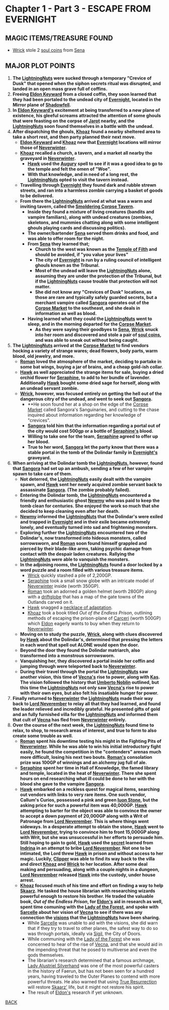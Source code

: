 
# Chapter 1 - Part 3 - ESCAPE FROM EVERNIGHT

## MAGIC ITEMS/TREASURE FOUND
- [Wrick](<../PC's/Wrick.html>) stole 2 [soul coins](https://www.dndbeyond.com/magic-items/842308-soul-coin) from [Sena](<../NPC's/Minor NPC's/Sena.html>)

## MAJOR PLOT POINTS
1. **The [LightningNuts](<../PC's/LightningNuts.html>) were sucked through a temporary "Crevice of Dusk" that opened when the siphon secrets ritual was disrupted, and landed in an open mass grave full of coffins.** 
2. **Freeing [Eldon Keyward](<../NPC's/Minor NPC's/Eldon Keyward.html>) from a closed coffin, they soon learned that they had been portaled to the undead city of [Evernight](<../LOCATIONS/Shadowfell/Evernight.html>), located in the Mirror plane of [Shadowfell](<../LOCATIONS/Shadowfell/Shadowfell.html>).**
3. **In [Eldon Keyward's](<../NPC's/Minor NPC's/Eldon Keyward.html>) excitement at being transferred to a new plane of existence, his gleeful screams attracted the attention of some ghouls that were feasting on the corpse of [Jarot](<../NPC's/Minor NPC's/Jarot.html>) nearby, and the [LightningNuts](<../PC's/LightningNuts.html>) soon found themselves in a battle with the undead.** 
4. **After dispatching the ghouls, [Khoaz](<../PC's/Khoaz.html>) found a nearby sheltered area to take a short rest, and then party planned their next move.**
	- **[Eldon Keyward](<../NPC's/Minor NPC's/Eldon Keyward.html>) and [Khoaz](<../PC's/Khoaz.html>) new that [Evernight](<../LOCATIONS/Shadowfell/Evernight.html>) locations will mirror those of [Neverwinter](<../LOCATIONS/Material Plane/Faerun/Neverwinter.html>).**
	- **[Khoaz](<../PC's/Khoaz.html>) recalled a church, a tavern, and a market all nearby the graveyard in [Neverwinter](<../LOCATIONS/Material Plane/Faerun/Neverwinter.html>).**
		- **[Hawk](<../PC's/Hawk.html>) used the [Augury](https://www.dndbeyond.com/spells/2618882-augury) spell to see if it was a good idea to go to the temple and felt the omen of "Woe".**
		- **With that knowledge, and in need of a long rest, the [LightningNuts](<../PC's/LightningNuts.html>) opted to visit the tavern instead.**
	- **Travelling through [Evernight](<../LOCATIONS/Shadowfell/Evernight.html>) they found dark and rubble strewn streets, and ran into a harmless zombie carrying a basket of goods to be delivered.** 
	- **From there the [LightningNuts](<../PC's/LightningNuts.html>) arrived at what was a warm and inviting tavern, called the [Smoldering Corpse Tavern](<../LOCATIONS/Shadowfell/Smoldering Corpse Tavern.html>).**
		- **Inside they found a mixture of living creatures (bandits and vampire familiars), along with undead creatures (zombies, skeletons, and mummies chatting along with some intelligent ghouls playing cards and discussing politics).**
		- **The owner/bartender [Sena](<../NPC's/Minor NPC's/Sena.html>) served them drinks and food, and was able to offer room for the night.** 
		- **From [Sena](<../NPC's/Minor NPC's/Sena.html>) they learned that;**
			- **Church to the west was known as the [Temple of Filth](<../LOCATIONS/Shadowfell/Temple of Filth.html>) and should be avoided, if "you value your lives"**
			- **The city of [Evernight](<../LOCATIONS/Shadowfell/Evernight.html>) is run by a ruling council of intelligent ghouls known as the Tribunal.**
			- **Most of the undead will leave the [LightningNuts](<../PC's/LightningNuts.html>) alone, assuming they are under the protection of the Tribunal, but if the [LightningNuts](<../PC's/LightningNuts.html>) cause trouble that protection will not matter.**
			- **She did not know any "Crevices of Dusk" locations, as those are rare and typically safely guarded secrets, but a merchant vampire called [Sangora](<../NPC's/Minor NPC's/Sangora.html>) operates out of the [Corpse Market](<../LOCATIONS/Shadowfell/Corpse Market.html>) to the southeast, and she deals in information as well as blood.**
		- **Having learned what they could the [LightningNuts](<../PC's/LightningNuts.html>) went to sleep, and in the morning departed for the [Corpse Market](<../LOCATIONS/Shadowfell/Corpse Market.html>).**
			- **As they were saying their goodbyes to [Sena](<../NPC's/Minor NPC's/Sena.html>), [Wrick](<../PC's/Wrick.html>) snuck into her room and discovered and stole a pair of [soul coins](https://www.dndbeyond.com/magic-items/842308-soul-coin), and was able to sneak out without being caught.**
5.  **The [LightningNuts](<../PC's/LightningNuts.html>) arrived at the [Corpse Market](<../LOCATIONS/Shadowfell/Corpse Market.html>) to find vendors hocking a variety of strange wares; dead flowers, body parts, warm blood, old jewelry, and more.**
	- **[Roman](<../PC's/Roman.html>) loved the atmosphere of the market, deciding to partake in some bat wings, buying a jar of brains, and a cheap gold-ish collar.**
	- **[Hawk](<../PC's/Hawk.html>) as well appreciated the strange items for sale, buying a dried orchid flower for [Seraphine](<../PC's/Seraphine.html>), to add to her bundle of lavender. Additionally [Hawk](<../PC's/Hawk.html>) bought some dried sage for herself, along with an undead servant zombie.**
	- **[Wrick](<../PC's/Wrick.html>), however, was focused entirely on getting the hell out of the dangerous citry of the undead, and went to seek out [Sangora](<../NPC's/Minor NPC's/Sangora.html>).** 
		- **He soon found her at a shop on the edge of the [Corpse Market](<../LOCATIONS/Shadowfell/Corpse Market.html>) called Sangora's Sanguinaries, and cutting to the chase inquired about information regarding her knowledge of "crevices".
		- **[Sangora](<../NPC's/Minor NPC's/Sangora.html>) told him that the information regarding a portal out of the city would cost 500gp or a bottle of [Seraphine's](<../PC's/Seraphine.html>) blood.** 
		- **Willing to take one for the team, [Seraphine](<../PC's/Seraphine.html>) agreed to offer up her blood.**
		- **True to her word, [Sangora](<../NPC's/Minor NPC's/Sangora.html>) let the party know that there was a stable portal in the tomb of the Dolindar family in [Evernight's](<../LOCATIONS/Shadowfell/Evernight.html>) graveyard.**
6. **When arriving at the Dolindar tomb the [LightningNuts](<../../PC's/LightningNuts.html>), however, found that [Sangora](<../NPC's/Minor NPC's/Sangora.html>) had set up an ambush, sending a few of her vampire spawn to take care of them.**
	- **Not deterred, the [LightningNuts](<../../PC's/LightningNuts.html>) easily dealt with the vampire spawn, and [Hawk](<../../PC's/Hawk.html>) sent her newly acquired zombie servant back to assassinate [Sangora](<../NPC's/Minor NPC's/Sangora.html>). (The zombie probably failed).**
	- **Entering the Dolindar tomb, the [LightningNuts](<../PC's/LightningNuts.html>) encountered a friendly and enthusiastic ghost [Newmy](<../NPC's/Minor NPC's/Newmy.html>) who was paid to keep the tomb clean for centuries. She enjoyed the work so much that she decided to keep cleaning even after her death.**
	- **[Newmy](<../NPC's/Minor NPC's/Newmy.html>) informed the [LightningNuts](<../../PC's/LightningNuts.html>) that the Dolindar's were exiled and trapped in [Evernight](<../../LOCATIONS/Shadowfell/Evernight.html>) and in their exile became extremely lonely, and eventually turned into sad and frightening monsters.**
	- **Exploring further the [LightningNuts](<../PC's/LightningNuts.html>) encountered two of the Dolindar's, now transformed into hideous monsters, called sorrowsworn, and [Roman](<../PC's/Roman.html>) soon found himself grappled and pierced by their blade-like arms, taking psychic damage from contact with the despair laden creatures. Rallying the [LightningNuts](<../PC's/LightningNuts.html>) were able to vanquish the monsters.**
	- **In the adjoining rooms, the [LightningNuts](<../PC's/LightningNuts.html>) found a door locked by a word puzzle and a room filled with various treasure items.**
		- [Wrick](<../PC's/Wrick.html>) quickly stashed a pile of 2,200GP.
		- [Seraphine](<../PC's/Seraphine.html>) took a small snow globe with an intricate model of [Neverwinter](<../LOCATIONS/Material Plane/Faerun/Neverwinter.html>) inside (worth 350GP).
		- [Roman](<../PC's/Roman.html>) took an adorned a golden helmet (worth 280GP) along with a [driftglobe](https://www.dndbeyond.com/magic-items/9228521-driftglobe) that has a map of the gate towns of the Outlands carved on it.
		- [Hawk](<../PC's/Hawk.html>) snagged a [necklace of adaptation](https://www.dndbeyond.com/magic-items/4682-necklace-of-adaptation).
		- [Khoaz](<../PC's/Khoaz.html>) took a book titled _Out of the Endless Prison_, outlining methods of escaping the prison-plane of [Carceri](https://forgottenrealms.fandom.com/wiki/Carceri) (worth 500GP) which [Eldon](<../NPC's/Minor NPC's/Eldon Keyward.html>) eagerly wants to buy when they return to [Neverwinter](<../LOCATIONS/Material Plane/Faerun/Neverwinter.html>).
	- **Moving on to study the puzzle, [Wrick](<../PC's/Wrick.html>), along with clues discovered by [Hawk](<../PC's/Hawk.html>) about the Dolindar's, determined that pressing the letters in each word that spell out ALONE would open the door.**
	- **Beyond the door they found the Dolindar matriarch, also transformed into a monstrous sorrowsworn.** 
	- **Vanquishing her, they discovered a portal inside her coffin and jumping through were teleported back to [Neverwinter](<../LOCATIONS/Material Plane/Faerun/Neverwinter.html>).**
	- **During their travel through the portal the [LightningNuts](<../PC's/LightningNuts.html>) saw another vision, this time of [Vecna's](<../NPC's/Vecna.html>) rise to power, along with [Kas](<../NPC's/Kas.html>). The vision followed the history that [Umberto Noblin](<../NPC's/Minor NPC's/Umberto Noblin.html>) outlined, but this time the [LightningNuts](<../PC's/LightningNuts.html>) not only saw [Vecna's](<../NPC's/Vecna.html>) rise to power with their own eyes, but also felt his insatiable hunger for power.** 
7. **Finally returned to [Neverwinter](<../LOCATIONS/Material Plane/Faerun/Neverwinter.html>) the [LightningNuts](<../PC's/LightningNuts.html>) made their way back to [Lord Neverember](<../NPC's/Lord Neverember.html>) to relay all that they had learned, and found the leader relieved and incredibly grateful. He presented gifts of gold and an fully furnished villa for the [LightningNuts](<../PC's/LightningNuts.html>) and informed them that cult of [Vecna](<../NPC's/Vecna.html>) has fled from [Neverwinter](<../LOCATIONS/Material Plane/Faerun/Neverwinter.html>) entirely.**
8. **Over the course of the next week, the [LightningNuts](<../PC's/LightningNuts.html>) found time to relax, to shop, to research areas of interest, and true to form to also create some trouble as well.**
	- **[Roman](<../PC's/Roman.html>) spent his downtime testing his might in the Fighting Pits of [Neverwinter](<../LOCATIONS/Material Plane/Faerun/Neverwinter.html>). While he was able to win his initial introductory fight easily, he found the competition in the "contenders" arenas much more difficult, losing his next two bouts. [Roman's](<../PC's/Roman.html>) consolation prize was 100GP of winnings and an alchemy jug full of ale.**
	- **[Seraphine](<../PC's/Seraphine.html>) spent her time in Hall of Knowledge, the famed library and temple, located in the heat of [Neverwinter](<../LOCATIONS/Material Plane/Faerun/Neverwinter.html>). There she spent hours on end researching what ill could be done to her with the blood she gave to the vampire [Sangora](<../NPC's/Minor NPC's/Sangora.html>).**
	- **[Hawk](<../PC's/Hawk.html>) embarked on a reckless quest for magical items, searching out vendors with links to very rare items. One such vendor, Callum's Curios, possessed a pink and green [Iuon Stone](https://www.dndbeyond.com/magic-items/9228804-ioun-stone), but the asking price for such a powerful item was 40,000GP. [Hawk](<../PC's/Hawk.html>) attempting to barter for the object was able to convince the owner to accept a down payment of 20,000GP along with a Writ of Patronage from [Lord Neverember](<../NPC's/Lord Neverember.html>). This is where things went sideways. In a desperate attempt to obtain the stone, [Hawk](<../PC's/Hawk.html>) went to [Lord Neverember](<../NPC's/Lord Neverember.html>), trying to convince him to front 15,000GP along with Writ, but she was unsuccessful in her efforts to persuade him. Still hoping to gain to gold, [Hawk](<../PC's/Hawk.html>) used the [secret](<../SECRETS LEARNED/SECRETS LEARNED.html>) learned from [Indrina](<../NPC's/Minor NPC's/Indrina Lamsensettle.html>) in an attempt to bribe [Lord Neverember](<../NPC's/Lord Neverember.html>). Not one to be intimated, the Lord threw [Hawk](<../PC's/Hawk.html>) in prison and without access to her magic. Luckily, [Clipper](https://www.dndbeyond.com/monsters/16791-awakened-shrub?srsltid=AfmBOooN0ock9I5oev4t_y_cd1_ok1ZgFddN3Lfr-yUpItP6b-lu-rkN) was able to find its way back to the villa and direct [Khoaz](<../PC's/Khoaz.html>) and [Wrick](<../PC's/Wrick.html>) to her location. After some deal making and persuading, along with a couple nights in a dungeon, [Lord Neverember](<../NPC's/Lord Neverember.html>) released [Hawk](<../PC's/Hawk.html>) into the custody, under house arrest.**
	- **[Khoaz](<../PC's/Khoaz.html>) focused much of his time and effort on finding a way to help [Skaarz](<../NPC's/Skaarz Tarturus.html>). He tasked the house librarian with researching wizards powerful enough to restore his brother. He traded the valuable book, _Out of the Endless Prison_, for [Eldon's](<../NPC's/Minor NPC's/Eldon Keyward.html>) aid in research as well, spent time comuning with the [Lady of the Forest](<../NPC's/Minor NPC's/Lady of the Forest.html>), and spoke with [Sarcelle](<../NPC's/Minor NPC's/Sarcelle Malinosh.html>) about her vision of [Vecna](<../NPC's/Vecna.html>) to see if there was any connection the [visions](<../SECRETS LEARNED/VISIONS.html>) that the [LightningNuts](<../PC's/LightningNuts.html>) have been sharing.** 
		- While [Sarcelle](<../NPC's/Minor NPC's/Sarcelle Malinosh.html>) was unable to aid with the visions, she did warn that if they try to travel to other planes, the safest way to do so was through portals, ideally via [Sigil](<../LOCATIONS/Sigil.html>), the City of Doors. 
		- While communing with the [Lady of the Forest](<../NPC's/Minor NPC's/Lady of the Forest.html>) she was concerned to hear of the rise of [Vecna](<../NPC's/Vecna.html>), and that she would aid in the impending threat that he posed to multiverse and even the gods themselves. 
		- The librarian's research determined that a famous archmage, [Lady Alustriel Silverhand](<../NPC's/Alustriel Silverhand.html>) was one of the most powerful casters in the history of Faerun, but has not been seen for a hundred years, having traveled to the Outer Planes to contend with more powerful threats. He also warned that using [True Resurrection](https://www.dndbeyond.com/spells/2619199-true-resurrection) will restore [Skaarz'](<../NPC's/Skaarz Tarturus.html>) life, but it might not restore his spirit. 
		- The result of [Eldon's](<../NPC's/Minor NPC's/Eldon Keyward.html>) research if yet unknown. 

[BACK](https://kevc13.github.io/Vecna-Eve-of-Ruin/)